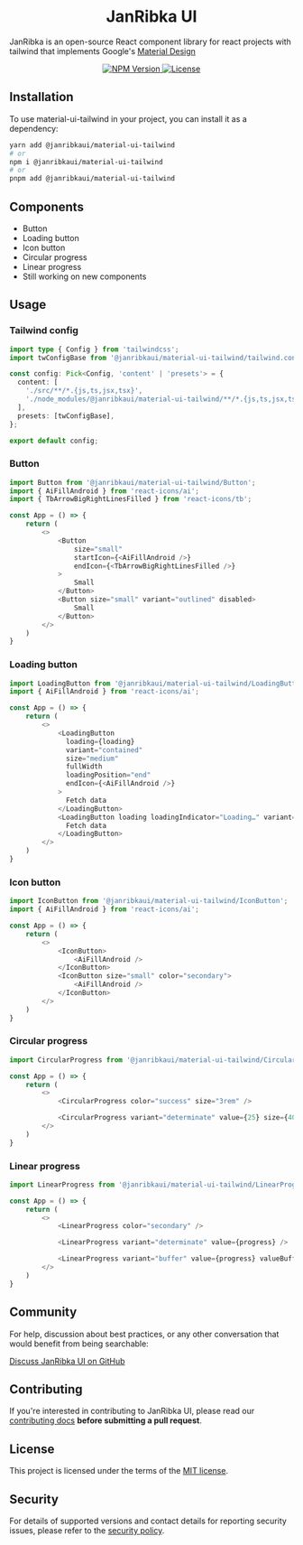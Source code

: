 <h1 align="center">JanRibka UI</h1>

JanRibka is an open-source React component library for react projects with tailwind that implements Google's [Material Design](https://m2.material.io/design/introduction/)

<p align="center">
    <a href="https://www.npmjs.com/package/@janribkaui/material-ui-tailwind">
        <img alt="NPM Version" src="https://badgen.net/npm/v/@janribkaui/material-ui-tailwind" />
    </a>
    <a href="https://github.com/nextui-org/@janribkaui/material-ui-tailwind/blob/main/LICENSE">
        <img src="https://img.shields.io/npm/l/@janribkaui/material-ui-tailwind?style=flat" alt="License">
    </a>
</p>

## Installation

To use material-ui-tailwind in your project, you can install it as a dependency:

```bash
yarn add @janribkaui/material-ui-tailwind
# or
npm i @janribkaui/material-ui-tailwind
# or
pnpm add @janribkaui/material-ui-tailwind
```

## Components

- Button
- Loading button
- Icon button
- Circular progress
- Linear progress
- Still working on new components

## Usage

### Tailwind config

```ts
import type { Config } from 'tailwindcss';
import twConfigBase from '@janribkaui/material-ui-tailwind/tailwind.config';

const config: Pick<Config, 'content' | 'presets'> = {
  content: [
    './src/**/*.{js,ts,jsx,tsx}',
    './node_modules/@janribkaui/material-ui-tailwind/**/*.{js,ts,jsx,tsx}',
  ],
  presets: [twConfigBase],
};

export default config;
```

### Button

```ts
import Button from '@janribkaui/material-ui-tailwind/Button';
import { AiFillAndroid } from 'react-icons/ai';
import { TbArrowBigRightLinesFilled } from 'react-icons/tb';

const App = () => {
    return (
        <>
            <Button
                size="small"
                startIcon={<AiFillAndroid />}
                endIcon={<TbArrowBigRightLinesFilled />}
            >
                Small
            </Button>
            <Button size="small" variant="outlined" disabled>
                Small
            </Button>
        </>
    )
}
```

### Loading button

```ts
import LoadingButton from '@janribkaui/material-ui-tailwind/LoadingButton';
import { AiFillAndroid } from 'react-icons/ai';

const App = () => {
    return (
        <>
            <LoadingButton
              loading={loading}
              variant="contained"
              size="medium"
              fullWidth
              loadingPosition="end"
              endIcon={<AiFillAndroid />}
            >
              Fetch data
            </LoadingButton>
            <LoadingButton loading loadingIndicator="Loading…" variant="outlined" size="small">
              Fetch data
            </LoadingButton>
        </>
    )
}
```

### Icon button

```ts
import IconButton from '@janribkaui/material-ui-tailwind/IconButton';
import { AiFillAndroid } from 'react-icons/ai';

const App = () => {
    return (
        <>
            <IconButton>
                <AiFillAndroid />
            </IconButton>
            <IconButton size="small" color="secondary">
                <AiFillAndroid />
            </IconButton>
        </>
    )
}
```

### Circular progress

```ts
import CircularProgress from '@janribkaui/material-ui-tailwind/CircularProgress';

const App = () => {
    return (
        <>
            <CircularProgress color="success" size="3rem" />

            <CircularProgress variant="determinate" value={25} size={40} />
        </>
    )
}
```

### Linear progress

```ts
import LinearProgress from '@janribkaui/material-ui-tailwind/LinearProgress';

const App = () => {
    return (
        <>
            <LinearProgress color="secondary" />

            <LinearProgress variant="determinate" value={progress} />

            <LinearProgress variant="buffer" value={progress} valueBuffer={buffer} />
        </>
    )
}
```

## Community

For help, discussion about best practices, or any other conversation that would benefit from being searchable:

[Discuss JanRibka UI on GitHub](https://github.com/janribkaui/material-ui-tailwind/discussions)

## Contributing

If you're interested in contributing to JanRibka UI, please read our [contributing docs](https://github.com/janribkaui/material-ui-tailwind/blob/main/.github/CONTRIBUTING.md) **before submitting a pull request**.

## License

This project is licensed under the terms of the
[MIT license](/LICENSE).

## Security

For details of supported versions and contact details for reporting security issues, please refer to the [security policy](https://github.com/janribkaui/material-ui-tailwind/security/policy).
